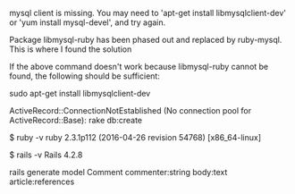 
mysql client is missing. You may need to 'apt-get install libmysqlclient-dev' or 'yum install mysql-devel', and try again.

Package libmysql-ruby has been phased out and replaced by ruby-mysql. This is where I found the solution

If the above command doesn't work because libmysql-ruby cannot be found, the following should be sufficient:

sudo apt-get install libmysqlclient-dev


ActiveRecord::ConnectionNotEstablished (No connection pool for ActiveRecord::Base):
rake db:create

$ ruby -v
ruby 2.3.1p112 (2016-04-26 revision 54768) [x86_64-linux]

$ rails -v
Rails 4.2.8

rails generate model Comment commenter:string body:text article:references